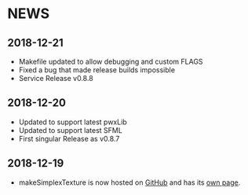 NEWS
=======================================

2018-12-21
---------------------------------------
 * Makefile updated to allow debugging and custom FLAGS
 * Fixed a bug that made release builds impossible
 * Service Release v0.8.8 

2018-12-20
---------------------------------------
 * Updated to support latest pwxLib
 * Updated to support latest SFML
 * First singular Release as v0.8.7

2018-12-19
---------------------------------------
* makeSimplexTexture is now hosted on [GitHub](https://github.com/Yamakuzure/makeSimplexTexture)
  and has its [own page](https://prydeworx.com/makeSimplexTexture).
